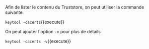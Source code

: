 Afin de lister le contenu du Truststore, on peut utiliser la commande suivante:

`keytool -cacerts`{{execute}}

On peut ajouter l'option `-v` pour plus de détails

`keytool -cacerts -v`{{execute}}
